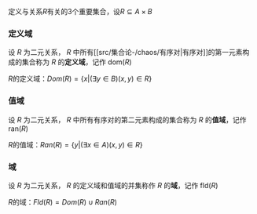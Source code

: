 

定义与关系$R$有关的3个重要集合，设$R⊆A×B$

### 定义域
设 $R$ 为二元关系， $R$ 中所有[[src/集合论-/chaos/有序对|有序对]]的第一元素构成的集合称为 $R$ 的**定义域**，记作  ${\mbox{dom}}(R)$ 

$R$的定义域：$Dom (R)=\{x|(∃y∈B)(x,y)∈R\}$

### 值域
设 $R$ 为二元关系， $R$ 中所有有序对的第二元素构成的集合称为 $R$ 的**值域**，记作 ${\mbox{ran}}(R)$

$R$的值域：$Ran(R)=\{y|(∃x∈A)(x,y)∈R\}$

### 域
设 $R$ 为二元关系， $R$ 的定义域和值域的并集称作 $R$ 的**域**，记作 ${\mbox{fld}}(R)$ 

$R$的域：$Fld(R)=Dom(R)∪Ran(R)$

